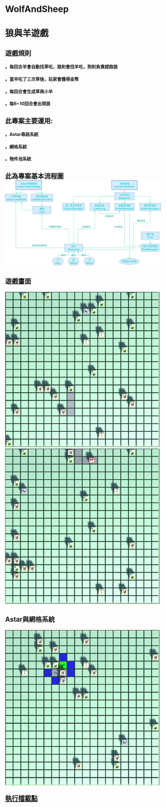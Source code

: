 # WolfAndSheep


<h1>狼與羊遊戲

<h2>遊戲規則  
<h4>。每回合羊會自動找草吃，狼則會找羊吃，狗則負責趕跑狼  
<h4>。當羊吃了三次草後，玩家會獲得金幣  
<h4>。每回合會生成草與小羊  
<h4>。每6~10回合會出現狼  
  
<h2>此專案主要運用:  
<h4>。Astar尋路系統  
<h4>。網格系統  
<h4>。物件池系統  
  
<h2>此為專案基本流程圖  
  
<img src="https://github.com/silent717120/WolfAndSheep/blob/main/Introduce/System.png">  
  
<h2>遊戲畫面  
<p float="left">
  <img width="500" height="500" src="https://github.com/silent717120/WolfAndSheep/blob/main/Introduce/In1.gif">  
  <img width="500" height="500" src="https://github.com/silent717120/WolfAndSheep/blob/main/Introduce/In2.gif">  
</p> 
<h2>Astar與網格系統  
<p float="left">
  <img width="500" height="500" src="https://github.com/silent717120/WolfAndSheep/blob/main/Introduce/In3.gif">  
</p> 
  
[執行檔載點](https://drive.google.com/file/d/1zeOXxqpUpn2Iz5o9qaX9y3PEMu7NPtFs/view?usp=sharing/ "downloadlink")
